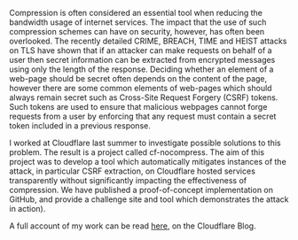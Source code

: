 <a-intro>

Compression is often considered an essential tool when reducing the bandwidth usage of internet services. The impact that the use of such compression schemes can have on security, however, has often been overlooked. The recently detailed CRIME, BREACH, TIME and HEIST attacks on TLS have shown that if an attacker can make requests on behalf of a user then secret information can be extracted from encrypted messages using only the length of the response. Deciding whether an element of a web-page should be secret often depends on the content of the page, however there are some common elements of web-pages which should always remain secret such as Cross-Site Request Forgery (CSRF) tokens. Such tokens are used to ensure that malicious webpages cannot forge requests from a user by enforcing that any request must contain a secret token included in a previous response.</p><p>I worked at Cloudflare last summer to investigate possible solutions to this problem. The result is a project called cf-nocompress. The aim of this project was to develop a tool which automatically mitigates instances of the attack, in particular CSRF extraction, on Cloudflare hosted services transparently without significantly impacting the effectiveness of compression. We have published a proof-of-concept implementation on GitHub, and provide a challenge site and tool which demonstrates the attack in action).

</a-intro>

A full account of my work can be read <a href="https://blog.cloudflare.com/a-solution-to-compression-oracles-on-the-web/">here</a>, on the Cloudflare Blog.
